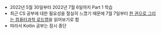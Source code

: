- 2022년 5월 30일부터 2022년 7월 6일까지 Part 1 학습
- 최근 CS 공부에 대한 필요성을 절실히 느꼈기 때문에 7월 7일부터 [한 권으로 그리는 컴퓨터과학 로드맵](http://www.yes24.com/Product/Goods/90870799)을 읽어보기로 함
- 따라서 Kotlin 공부는 잠시 중단
